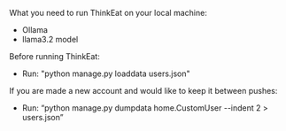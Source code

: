 What you need to run ThinkEat on your local machine:
  - Ollama
  - llama3.2 model

Before running ThinkEat:
  - Run: "python manage.py loaddata users.json"

If you are made a new account and would like to keep it between pushes:
  - Run: “python manage.py dumpdata home.CustomUser --indent 2 > users.json”